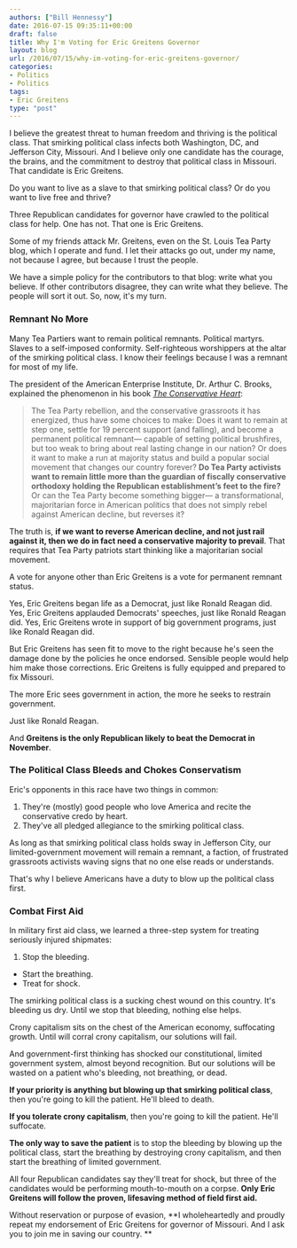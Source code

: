 ```yaml
---
authors: ["Bill Hennessy"]
date: 2016-07-15 09:35:11+00:00
draft: false
title: Why I'm Voting for Eric Greitens Governor
layout: blog
url: /2016/07/15/why-im-voting-for-eric-greitens-governor/
categories:
- Politics
- Politics
tags:
- Eric Greitens
type: "post"
---
```


I believe the greatest threat to human freedom and thriving is the political class. That smirking political class infects both Washington, DC, and Jefferson City, Missouri. And I believe only one candidate has the courage, the brains, and the commitment to destroy that political class in Missouri. That candidate is Eric Greitens.

Do you want to live as a slave to that smirking political class? Or do you want to live free and thrive?

Three Republican candidates for governor have crawled to the political class for help. One has not. That one is Eric Greitens.

Some of my friends attack Mr. Greitens, even on the St. Louis Tea Party blog, which I operate and fund. I let their attacks go out, under my name, not because I agree, but because I trust the people.

We have a simple policy for the contributors to that blog: write what you believe. If other contributors disagree, they can write what they believe. The people will sort it out. So, now, it's my turn.



### Remnant No More



Many Tea Partiers want to remain political remnants. Political martyrs. Slaves to a self-imposed conformity. Self-righteous worshippers at the altar of the smirking political class. I know their feelings because I was a remnant for most of my life.

The president of the American Enterprise Institute, Dr. Arthur C. Brooks, explained the phenomenon in his book [_The Conservative Heart_](https://amzn.to/29y8HPz):



> The Tea Party rebellion, and the conservative grassroots it has energized, thus have some choices to make: Does it want to remain at step one, settle for 19 percent support (and falling), and become a permanent political remnant— capable of setting political brushfires, but too weak to bring about real lasting change in our nation? Or does it want to make a run at majority status and build a popular social movement that changes our country forever? **Do Tea Party activists want to remain little more than the guardian of fiscally conservative orthodoxy holding the Republican establishment’s feet to the fire?** Or can the Tea Party become something bigger— a transformational, majoritarian force in American politics that does not simply rebel against American decline, but reverses it?

The truth is, **if we want to reverse American decline, and not just rail against it, then we do in fact need a conservative majority to prevail**. That requires that Tea Party patriots start thinking like a majoritarian social movement.



A vote for anyone other than Eric Greitens is a vote for permanent remnant status.

Yes, Eric Greitens began life as a Democrat, just like Ronald Reagan did. Yes, Eric Greitens applauded Democrats' speeches, just like Ronald Reagan did. Yes, Eric Greitens wrote in support of big government programs, just like Ronald Reagan did.

But Eric Greitens has seen fit to move to the right because he's seen the damage done by the policies he once endorsed. Sensible people would help him make those corrections. Eric Greitens is fully equipped and prepared to fix Missouri.

The more Eric sees government in action, the more he seeks to restrain government.

Just like Ronald Reagan.

And **Greitens is the only Republican likely to beat the Democrat in November**.



### The Political Class Bleeds and Chokes Conservatism



Eric's opponents in this race have two things in common:




  1. They're (mostly) good people who love America and recite the conservative credo by heart.
  2. They've all pledged allegiance to the smirking political class.




As long as that smirking political class holds sway in Jefferson City, our limited-government movement will remain a remnant, a faction, of frustrated grassroots activists waving signs that no one else reads or understands.

That's why I believe Americans have a duty to blow up the political class first.



### Combat First Aid



In military first aid class, we learned a three-step system for treating seriously injured shipmates:




  1. Stop the bleeding.


* Start the breathing.
* Treat for shock.




The smirking political class is a sucking chest wound on this country. It's bleeding us dry. Until we stop that bleeding, nothing else helps.

Crony capitalism sits on the chest of the American economy, suffocating growth. Until will corral crony capitalism, our solutions will fail.

And government-first thinking has shocked our constitutional, limited government system, almost beyond recognition. But our solutions will be wasted on a patient who's bleeding, not breathing, or dead.

**If your priority is anything but blowing up that smirking political class**, then you're going to kill the patient. He'll bleed to death.

**If you tolerate crony capitalism**, then you're going to kill the patient. He'll suffocate.

**The only way to save the patient** is to stop the bleeding by blowing up the political class, start the breathing by destroying crony capitalism, and then start the breathing of limited government.

All four Republican candidates say they'll treat for shock, but three of the candidates would be performing mouth-to-mouth on a corpse. **Only Eric Greitens will follow the proven, lifesaving method of field first aid.**

Without reservation or purpose of evasion, **I wholeheartedly and proudly repeat my endorsement of Eric Greitens for governor of Missouri. And I ask you to join me in saving our country. **
